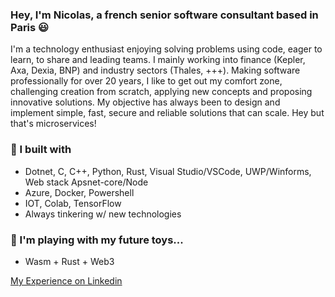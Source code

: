 ### Hey, I'm Nicolas, a french senior software consultant based in Paris 😃  

I'm a technology enthusiast enjoying solving problems using code, eager to learn, to share and leading teams.
I mainly working into finance (Kepler, Axa, Dexia, BNP) and industry sectors (Thales, +++). Making software professionally for over 20 years, I like to get out my comfort zone, challenging creation from scratch, applying new concepts and proposing innovative solutions. My objective has always been to design and implement simple, fast, secure and reliable solutions that can scale. Hey but that's microservices!

### 🚧 I built with
- Dotnet, C, C++, Python, Rust, Visual Studio/VSCode, UWP/Winforms, Web stack Apsnet-core/Node
- Azure, Docker, Powershell
- IOT, Colab, TensorFlow
- Always tinkering w/ new technologies

### 🚀 I'm playing with my future toys...
- Wasm + Rust + Web3

[My Experience on Linkedin](https://www.linkedin.com/in/nicolas-guinet-23b03412/)
